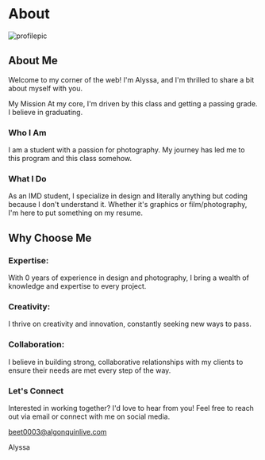 # About

![profilepic](https://images.pexels.com/photos/18632001/pexels-photo-18632001/free-photo-of-woman-taking-pictures-with-camera-in-forest.jpeg?auto=compress&cs=tinysrgb&w=1260&h=750&dpr=2)

## About Me
Welcome to my corner of the web! I'm Alyssa, and I'm thrilled to share a bit about myself with you.

My Mission
At my core, I'm driven by this class and getting a passing grade. I believe in graduating.

### Who I Am
I am a student with a passion for photography. My journey has led me to this program and this class somehow.

### What I Do
As an IMD student, I specialize in design and literally anything but coding because I don't understand it. Whether it's graphics or film/photography, I'm here to put something on my resume.

## Why Choose Me

### Expertise: 
With 0 years of experience in design and photography, I bring a wealth of knowledge and expertise to every project.
### Creativity: 
I thrive on creativity and innovation, constantly seeking new ways to pass.
### Collaboration: 
I believe in building strong, collaborative relationships with my clients to ensure their needs are met every step of the way.
### Let's Connect
Interested in working together? I'd love to hear from you! Feel free to reach out via email or connect with me on social media.

beet0003@algonquinlive.com

Alyssa
